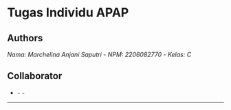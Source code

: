 
# Tugas Individu APAP

## Authors

*Nama: Marchelina Anjani Saputri* - *NPM: 2206082770* - *Kelas: C* 

## Collaborator 

* **<Nama Lengkap di SIAK-NG>** - *<NPM>* - *<Kelas>*

-----